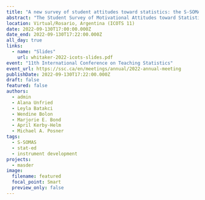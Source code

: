 ```yaml
---
title: "A new survey of student attitudes toward statistics: the S-SOMAS"
abstract: "The Student Survey of Motivational Attitudes toward Statistics (S-SOMAS) is a new instrument designed to measure affective outcomes in statistics education. This instrument is grounded in an established psychological theory of motivation (Expectancy-Value Theory) and is being developed using a rigorous process. This paper provides an overview of the four pilot studies that have been conducted during the S-SOMAS development process. Additionally, a description of the methods used for analyzing the data and the way the results are used to holistically make decisions about revisions to the S-SOMAS is included. Brief confirmatory factor analysis results are included from two pilot studies to demonstrate that substantial progress has been made on the development. Once finalized (Spring 2023), the S-SOMAS will be made freely available (http://sdsattitudes.com)."
location: Virtual/Rosario, Argentina (ICOTS 11)
date: 2022-09-130T17:00:00.000Z
date_end: 2022-09-130T17:22:00.000Z
all_day: true
links:
  - name: "Slides"
    url: whitaker-2022-icots-slides.pdf
event: "11th International Conference on Teaching Statistics"
event_url: https://ssc.ca/en/meetings/annual/2022-annual-meeting
publishDate: 2022-09-130T17:22:00.000Z
draft: false
featured: false
authors:
  - admin
  - Alana Unfried
  - Leyla Batakci
  - Wendine Bolon
  - Marjorie E. Bond
  - April Kerby-Helm
  - Michael A. Posner
tags:
  - S-SOMAS
  - stat-ed
  - instrument development
projects:
  - masder
image:
  filename: featured
  focal_point: Smart
  preview_only: false
---
```

